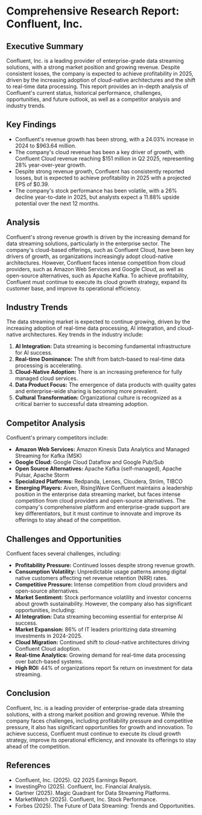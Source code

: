 # Comprehensive Research Report: Confluent, Inc.

## Executive Summary
Confluent, Inc. is a leading provider of enterprise-grade data streaming solutions, with a strong market position and growing revenue. Despite consistent losses, the company is expected to achieve profitability in 2025, driven by the increasing adoption of cloud-native architectures and the shift to real-time data processing. This report provides an in-depth analysis of Confluent's current status, historical performance, challenges, opportunities, and future outlook, as well as a competitor analysis and industry trends.

## Key Findings
- Confluent's revenue growth has been strong, with a 24.03% increase in 2024 to $963.64 million.
- The company's cloud revenue has been a key driver of growth, with Confluent Cloud revenue reaching $151 million in Q2 2025, representing 28% year-over-year growth.
- Despite strong revenue growth, Confluent has consistently reported losses, but is expected to achieve profitability in 2025 with a projected EPS of $0.39.
- The company's stock performance has been volatile, with a 26% decline year-to-date in 2025, but analysts expect a 11.88% upside potential over the next 12 months.

## Analysis
Confluent's strong revenue growth is driven by the increasing demand for data streaming solutions, particularly in the enterprise sector. The company's cloud-based offerings, such as Confluent Cloud, have been key drivers of growth, as organizations increasingly adopt cloud-native architectures. However, Confluent faces intense competition from cloud providers, such as Amazon Web Services and Google Cloud, as well as open-source alternatives, such as Apache Kafka. To achieve profitability, Confluent must continue to execute its cloud growth strategy, expand its customer base, and improve its operational efficiency.

## Industry Trends
The data streaming market is expected to continue growing, driven by the increasing adoption of real-time data processing, AI integration, and cloud-native architectures. Key trends in the industry include:
1. **AI Integration:** Data streaming is becoming fundamental infrastructure for AI success.
2. **Real-time Dominance:** The shift from batch-based to real-time data processing is accelerating.
3. **Cloud-Native Adoption:** There is an increasing preference for fully managed cloud services.
4. **Data Product Focus:** The emergence of data products with quality gates and enterprise-wide sharing is becoming more prevalent.
5. **Cultural Transformation:** Organizational culture is recognized as a critical barrier to successful data streaming adoption.

## Competitor Analysis
Confluent's primary competitors include:
- **Amazon Web Services:** Amazon Kinesis Data Analytics and Managed Streaming for Kafka (MSK)
- **Google Cloud:** Google Cloud Dataflow and Google Pub/Sub
- **Open Source Alternatives:** Apache Kafka (self-managed), Apache Pulsar, Apache Storm
- **Specialized Platforms:** Redpanda, Lenses, Cloudera, Striim, TIBCO
- **Emerging Players:** Aiven, RisingWave
Confluent maintains a leadership position in the enterprise data streaming market, but faces intense competition from cloud providers and open-source alternatives. The company's comprehensive platform and enterprise-grade support are key differentiators, but it must continue to innovate and improve its offerings to stay ahead of the competition.

## Challenges and Opportunities
Confluent faces several challenges, including:
- **Profitability Pressure:** Continued losses despite strong revenue growth.
- **Consumption Volatility:** Unpredictable usage patterns among digital native customers affecting net revenue retention (NRR) rates.
- **Competitive Pressure:** Intense competition from cloud providers and open-source alternatives.
- **Market Sentiment:** Stock performance volatility and investor concerns about growth sustainability.
However, the company also has significant opportunities, including:
- **AI Integration:** Data streaming becoming essential for enterprise AI success.
- **Market Expansion:** 86% of IT leaders prioritizing data streaming investments in 2024-2025.
- **Cloud Migration:** Continued shift to cloud-native architectures driving Confluent Cloud adoption.
- **Real-time Analytics:** Growing demand for real-time data processing over batch-based systems.
- **High ROI:** 44% of organizations report 5x return on investment for data streaming.

## Conclusion
Confluent, Inc. is a leading provider of enterprise-grade data streaming solutions, with a strong market position and growing revenue. While the company faces challenges, including profitability pressure and competitive pressure, it also has significant opportunities for growth and innovation. To achieve success, Confluent must continue to execute its cloud growth strategy, improve its operational efficiency, and innovate its offerings to stay ahead of the competition.

## References
- Confluent, Inc. (2025). Q2 2025 Earnings Report.
- InvestingPro (2025). Confluent, Inc. Financial Analysis.
- Gartner (2025). Magic Quadrant for Data Streaming Platforms.
- MarketWatch (2025). Confluent, Inc. Stock Performance.
- Forbes (2025). The Future of Data Streaming: Trends and Opportunities.